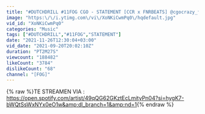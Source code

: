 ```yaml
---
title: "#DUTCHDRILL #11FOG CGO - STATEMENT [CCR x FNRBEATS] @cgocrazy_fog"
image: "https:\/\/i.ytimg.com\/vi\/XoNKiCwmPq0\/hqdefault.jpg"
vid_id: "XoNKiCwmPq0"
categories: "Music"
tags: ["#DUTCHDRILL","#11FOG","STATEMENT"]
date: "2021-11-26T12:30:04+03:00"
vid_date: "2021-09-20T20:02:10Z"
duration: "PT2M27S"
viewcount: "188482"
likeCount: "3784"
dislikeCount: "68"
channel: "[FOG]"
---
```

{% raw %}TE STREAMEN  VIA : <a rel="nofollow" target="blank" href="https://open.spotify.com/artist/49qQG62GKztEcLmityPn04?si=hygK7-bWQtSsWxNYx0eO1w&amp;dl_branch=1&amp;nd=1">https://open.spotify.com/artist/49qQG62GKztEcLmityPn04?si=hygK7-bWQtSsWxNYx0eO1w&amp;dl_branch=1&amp;nd=1</a>{% endraw %}
